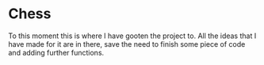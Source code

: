 # Chess
To this moment this is where I have gooten the project to.
All the ideas that I have made for it are in there, save the need to finish some piece of code and adding further functions.
